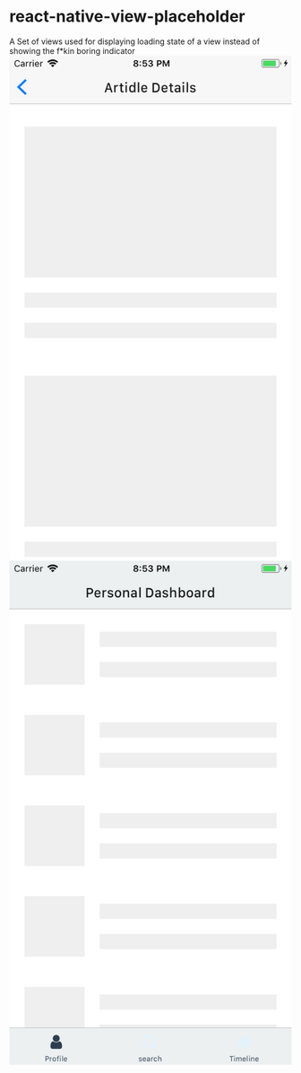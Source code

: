 # react-native-view-placeholder
A Set of views used for displaying loading state of a view instead of showing the f*kin boring indicator
![Card Style](card.png)
![List Style](list.png)

